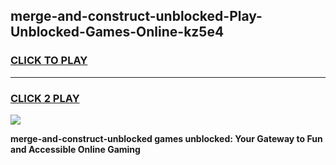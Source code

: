 
## merge-and-construct-unblocked-Play-Unblocked-Games-Online-kz5e4
<h3>
<a href="https://premium76.site?title=merge-and-construct-unblocked&ref=25A">CLICK TO PLAY</a></h3>
<hr>

<h3>
<a href="https://premium76.site?title=merge-and-construct-unblocked&ref=25A">CLICK 2 PLAY</a>
  
</h3>

<a href="https://premium76.site?title=merge-and-construct-unblocked&ref=25A"><img src="https://clearcache.store/games.png"></a>


**merge-and-construct-unblocked games unblocked: Your Gateway to Fun and Accessible Online Gaming**
